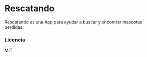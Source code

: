 # Rescatando

Rescatando es una App para ayudar a buscar y encontrar mascotas perdidas.

### Licencia

MIT
